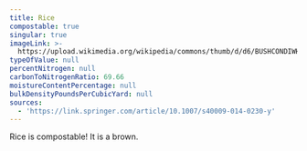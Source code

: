 ```yaml
---
title: Rice
compostable: true
singular: true
imageLink: >-
  https://upload.wikimedia.org/wikipedia/commons/thumb/d/d6/BUSHCONDIWH.jpg/512px-BUSHCONDIWH.jpg
typeOfValue: null
percentNitrogen: null
carbonToNitrogenRatio: 69.66
moistureContentPercentage: null
bulkDensityPoundsPerCubicYard: null
sources:
  - 'https://link.springer.com/article/10.1007/s40009-014-0230-y'
---
```


Rice is compostable! It is a brown.
